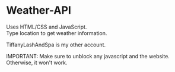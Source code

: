 # Weather-API
Uses HTML/CSS and JavaScript.<br>
Type location to get weather information.<br>

TiffanyLashAndSpa is my other account.<br>

IMPORTANT: Make sure to unblock any javascript and the website. Otherwise, it won't work.
